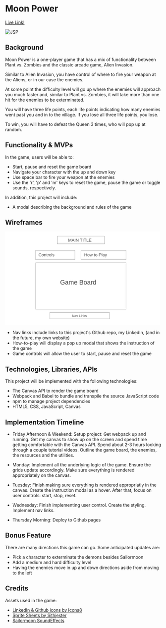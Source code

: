 # **Moon Power** 
[Live Link!](https://winnieng3210.github.io/Moon_Power/)

![JSP](https://user-images.githubusercontent.com/32966351/137028073-c2ef6fa3-d894-4538-af2a-22df5f7e9e49.gif)


## **Background**

Moon Power is a one-player game that has a mix of functionality between Plant vs. Zombies and the classic arcade game, Alien Invasion.

Similar to Alien Invasion, you have control of where to fire your weapon at the Aliens, or in our case the enemies.

At some point the difficulty level will go up where the enemies will approach you much faster and, similar to Plant vs. Zombies, it will take more than one hit for the enemies to be exterminated.

You will have three life points, each life points indicating how many enemies went past you and in to the village. If you lose all three life points, you lose.

To win, you will have to defeat the Queen 3 times, who will pop up at random.

## **Functionality & MVPs**

In the game, users will be able to:
* Start, pause and reset the game board
* Navigate your character with the up and down key
* Use space bar to fire your weapon at the enemies
* Use the 'r', 'p' and 'm' keys to reset the game, pause the game or toggle sounds, respectively.

In addition, this project will include:
* A modal describing the background and rules of the game


## **Wireframes**
<img src="https://github.com/WinnieNg3210/JS_Project/blob/main/WireFrame.png?raw=true" style="height: 300px; width:500px;">

* Nav links include links to this project's Github repo, my LinkedIn, (and in
the future, my own website)
* How-to-play will display a pop up modal that shows the instruction of the game
* Game controls will allow the user to start, pause and reset the game



## **Technologies, Libraries, APIs**

This project will be implemented with the following technologies:
* The Canvas API to render the game board
* Webpack and Babel to bundle and transpile the source JavaScript code
* npm to manage project dependencies
* HTML5, CSS, JavaScript, Canvas

## **Implementation Timeline**

* Friday Afternoon & Weekend: Setup project: Get webpack up and running. 
Get my canvas to show up on the screen and spend time getting comfortable with 
the Canvas API. Spend about 2-3 hours looking through a couple tutorial videos.
Outline the game board, the enemies, the resources and the utilities. 

* Monday: Implement all the underlying logic of the game. Ensure the grids 
update accordingly. Make sure everything is rendered appropriately on the
canvas.

* Tuesday: Finish making sure everything is rendered appropriatly in the 
canvas. Create the instruction modal as a hover.  After that, focus on user 
controls: start, stop, reset.

* Wednesday: Finish implementing user control. Create the styling. Implement
nav links.

* Thursday Morning: Deploy to Github pages

## **Bonus Feature**
There are many directions this game can go. Some anticipated updates are:
* Pick a character to exterminate the demons besides Sailormoon
* Add a medium and hard difficulty level
* Having the enemies move in up and down directions aside from moving to the left

## **Credits**
Assets used in the game:
* [LinkedIn & Github icons by Icons8](https://icons8.com/icon/)
* [Sprite Sheets by Sithjester](http://untamed.wild-refuge.net/rmxpresources.php?characters)
* [Sailormoon SoundEffects](https://www.zedge.net/ringtone/f21edd0c-abf0-3264-9bf1-6f3d459182fa)
